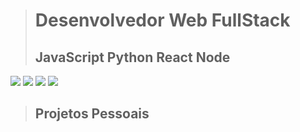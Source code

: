 
> # Desenvolvedor Web FullStack
> ## JavaScript Python React Node

 ![](https://i.pinimg.com/750x/32/b1/63/32b163078a4bafad8c18877d5587037c.jpg)
![](https://i.pinimg.com/750x/31/ec/fb/31ecfb8135937ebd491e4058c0ae55ee.jpg)
![](https://i.pinimg.com/750x/25/06/5b/25065b54de2b1b2e6d5bdacd34af0834.jpg)
![](https://i.pinimg.com/750x/25/b2/be/25b2be8b79964ae63960d94786cea17e.jpg)


> ## Projetos Pessoais
